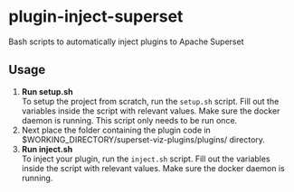 # plugin-inject-superset
Bash scripts to automatically inject plugins to Apache Superset

## Usage
1. **Run setup.sh**  
To setup the project from scratch, run the ```setup.sh``` script. Fill out the variables inside the script with relevant values. Make sure the docker daemon is running. This script only needs to be run once.  
2. Next place the folder containing the plugin code in $WORKING_DIRECTORY/superset-viz-plugins/plugins/ directory.
3. **Run inject.sh**  
To inject your plugin, run the ```inject.sh``` script. Fill out the variables inside the script with relevant values. Make sure the docker daemon is running.